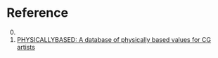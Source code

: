 # Reference

0. []()
0. [PHYSICALLYBASED: A database of physically based values for CG artists](https://physicallybased.info/)

